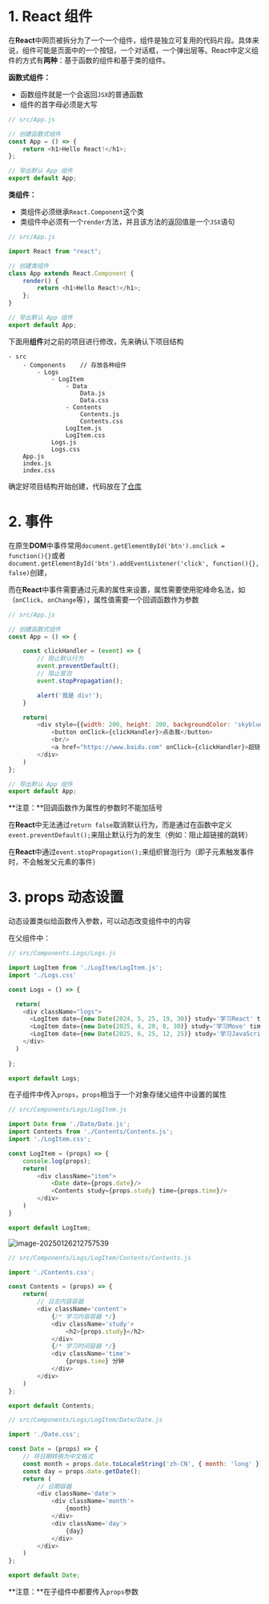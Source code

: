 # 1. React 组件

​	在**React**中网页被拆分为了一个一个组件，组件是独立可复用的代码片段。具体来说，组件可能是页面中的一个按钮，一个对话框，一个弹出层等。React中定义组件的方式有**两种**：基于函数的组件和基于类的组件。

**函数式组件：**

- 函数组件就是一个会返回`JSX`的普通函数
- 组件的首字母必须是大写

```js
// src/App.js

// 创建函数式组件
const App = () => {
    return <h1>Hello React!</h1>;
};

// 导出默认 App 组件
export default App;
```

**类组件：**

- 类组件必须继承`React.Component`这个类
- 类组件中必须有一个`render`方法，并且该方法的返回值是一个`JSX`语句

```js
// src/App.js

import React from "react";

// 创建类组件
class App extends React.Component {
    render() {
        return <h1>Hello React!</h1>;
    };
}

// 导出默认 App 组件
export default App;
```

下面用**组件**对之前的项目进行修改，先来确认下项目结构

```
- src
	- Components	// 存放各种组件
		- Logs
			- LogItem
				- Data
					Data.js
					Data.css
				- Contents
					Contents.js
					Contents.css
				LogItem.js
				LogItem.css
			Logs.js
			Logs.css
	App.js
	index.js
	index.css
```

确定好项目结构开始创建，代码放在了[仓库](https://github.com/Ch1hiro4002/React-Study)

# 2. 事件

在原生**DOM**中事件常用`document.getElementById('btn').onclick = function(){}`或者`document.getElementById('btn').addEventListener('click', function(){}, false)`创建，

而在**React**中事件需要通过元素的属性来设置，属性需要使用驼峰命名法，如（`onClick`、`onChange`等），属性值需要一个回调函数作为参数

```javascript
// src/App.js

// 创建函数式组件
const App = () => {

    const clickHandler = (event) => {
        // 阻止默认行为
        event.preventDefault();
        // 阻止冒泡
        event.stopPropagation();

        alert('我是 div!');
    }

    return(
        <div style={{width: 200, height: 200, backgroundColor: 'skyblue', margin: '100px auto'}}>
            <button onClick={clickHandler}>点击我</button>
            <br/>
            <a href="https://www.baidu.com" onClick={clickHandler}>超链接</a>
        </div>
    )
};

// 导出默认 App 组件
export default App;
```

**注意：**回调函数作为属性的参数时不能加括号

在**React**中无法通过`return false`取消默认行为，而是通过在函数中定义`event.preventDefault();`来阻止默认行为的发生（例如：阻止超链接的跳转）

在**React**中通过`event.stopPropagation();`来组织冒泡行为（即子元素触发事件时，不会触发父元素的事件）

# 3. props 动态设置

动态设置类似给函数传入参数，可以动态改变组件中的内容

在父组件中：

```javascript
// src/Components.Logs/Logs.js

import LogItem from './LogItem/LogItem.js';
import './Logs.css'

const Logs = () => {

  return(
    <div className="logs">
      <LogItem date={new Date(2024, 5, 25, 19, 30)} study='学习React' time='10'/>  
      <LogItem date={new Date(2025, 6, 20, 8, 30)} study='学习Move' time='20'/> 
      <LogItem date={new Date(2025, 6, 25, 12, 25)} study='学习JavaScript' time='30'/> 
    </div>
  )
  
};

export default Logs;
```

在子组件中传入`props`，`props`相当于一个对象存储父组件中设置的属性

```javascript
// src/Components/Logs/LogItem.js

import Date from './Date/Date.js';
import Contents from './Contents/Contents.js';
import './LogItem.css';

const LogItem = (props) => {
    console.log(props);
    return(
        <div className="item">
            <Date date={props.date}/>
            <Contents study={props.study} time={props.time}/>
        </div>
    )
}

export default LogItem;
```

![image-20250126212757539](https://oss-of-ch1hiro.oss-cn-beijing.aliyuncs.com/imgs/202501262128427.png)

```javascript
// src/Components/Logs/LogItem/Contents/Contents.js

import './Contents.css';

const Contents = (props) => {
    return(
        // 日志内容容器
        <div className='content'>
            {/* 学习内容容器 */}
            <div className='study'>
                <h2>{props.study}</h2>
            </div>
            {/* 学习时间容器 */}
            <div className='time'>
                {props.time} 分钟
            </div>
        </div>
    )
};

export default Contents;
```

```javascript
// src/Components/Logs/LogItem/Date/Date.js

import './Date.css';

const Date = (props) => {
    // 将日期转换为中文格式
    const month = props.date.toLocaleString('zh-CN', { month: 'long' });
    const day = props.date.getDate();
    return (
        // 日期容器
        <div className='date'>
            <div className='month'>
                {month} 
            </div>
            <div className='day'>
                {day}
            </div>
        </div>
    )
};

export default Date;
```

**注意：**在子组件中都要传入`props`参数


